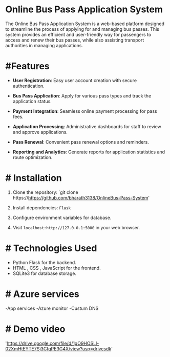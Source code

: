 # Online Bus Pass Application System

The Online Bus Pass Application System is a web-based platform designed to streamline the process of applying for and managing bus passes. This system provides an efficient and user-friendly way for passengers to access and renew their bus passes, while also assisting transport authorities in managing applications.

# #Features

- **User Registration**: Easy user account creation with secure authentication.

- **Bus Pass Application**: Apply for various pass types and track the application status.

- **Payment Integration**: Seamless online payment processing for pass fees.

- **Application Processing**: Administrative dashboards for staff to review and approve applications.

- **Pass Renewal**: Convenient pass renewal options and reminders.
  
- **Reporting and Analytics**: Generate reports for application statistics and route optimization.

# # Installation

1. Clone the repository: `git clone https://https://github.com/bharath3138/OnlineBus-Pass-System'

2. Install dependencies: `Flask`

3. Configure environment variables for database.

4. Visit `localhost:http://127.0.0.1:5000` in your web browser.

# # Technologies Used

- Python Flask for the backend.
- HTML , CSS , JavaScript for the frontend.
- SQLite3 for database storage.


# # Azure services
-App services
-Azure monitor
-Custum DNS


# # Demo video
'https://drive.google.com/file/d/1gO9HOSLl-02XmHtEYTE7Sj3CfqPE3G4X/view?usp=drivesdk'
